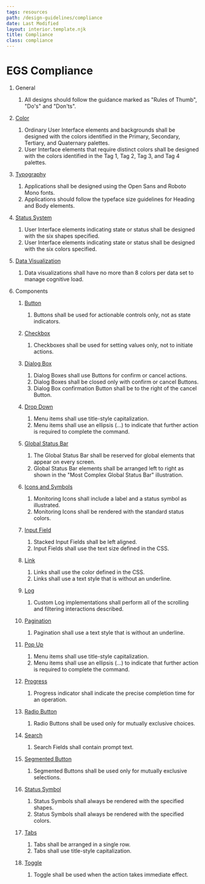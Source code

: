 ```yaml
---
tags: resources
path: /design-guidelines/compliance
date: Last Modified
layout: interior.template.njk
title: Compliance
class: compliance
---
```

# EGS Compliance

1. General 
	1. All designs should follow the guidance marked as "Rules of Thumb", "Do's" and "Don'ts".

2. [Color](/design-guidelines/color)
	1. Ordinary User Interface elements and backgrounds shall be designed with the colors identified in the Primary, Secondary, Tertiary, and Quaternary palettes.
	2. User Interface elements that require distinct colors shall be designed with the colors identified in the Tag 1, Tag 2, Tag 3, and Tag 4 palettes.
	
3. [Typography](/design-guidelines/typography)
	1. Applications shall be designed using the Open Sans and Roboto Mono fonts.
	2. Applications should follow the typeface size guidelines for Heading<!--link to headings table--> and Body<!--link to body table--> elements.
	
4. [Status System](/patterns/status-system)
	1. User Interface elements indicating state or status shall be designed with the six shapes specified<!--link to status symbol illustration-->.
	2. User Interface elements indicating state or status shall be designed with the six colors specified<!--link to status color illustration-->.
	
5. [Data Visualization](/patterns/data-visualization)
	1. Data visualizations shall have no more than 8 colors per data set to manage cognitive load.
	
5. Components
	1. [Button](/components/button)
		1. Buttons shall be used for actionable controls only, not as state indicators.
		
	2. [Checkbox](/components/checkbox)
		1. Checkboxes shall be used for setting values only, not to initiate actions.
		
	3. [Dialog Box](/components/dialog-box)
		1. Dialog Boxes shall use Buttons for confirm or cancel actions.  
		2. Dialog Boxes shall be closed only with confirm or cancel Buttons.
		3. Dialog Box confirmation Button shall be to the right of the cancel Button.
		
	4. [Drop Down](/components/drop-down)
		1. Menu items shall use title-style capitalization.
		2. Menu items shall use an ellipsis (…) to indicate that further action is required to complete the command.
		
	5. [Global Status Bar](/components/global-status-bar)
		1. The Global Status Bar shall be reserved for global elements that appear on every screen.
		2. Global Status Bar elements shall be arranged left to right as shown in the "Most Complex Global Status Bar"<!--linked illustration--> illustration.
		
	6. [Icons and Symbols](/components/icons-and-symbols)
		1. Monitoring Icons shall include a label and a status symbol as illustrated.<!--link to icon illustration-->
		2. Monitoring Icons shall be rendered with the standard status colors.<!--link to status colors-->
		
	7. [Input Field](/components/input-field)
		1. Stacked Input Fields shall be left aligned.
		2. Input Fields shall use the text size defined in the CSS<!--link to CSS-->.
		
	8. [Link](/components/link)
		1. Links shall use the color defined in the CSS<!--link to CSS-->.
		2. Links shall use a text style that is without an underline.
		
	9. [Log](/components/log)
		1. Custom Log implementations shall perform all of the scrolling<!--link to scrolling--> and filtering interactions<!--link to filtering--> described.
			
	10. [Pagination](/components/pagination)
		1. Pagination shall use a text style that is without an underline.
		
	11. [Pop Up](/components/pop-up)
		1. Menu items shall use title-style capitalization.
		2. Menu items shall use an ellipsis (…) to indicate that further action is required to complete the command.
		
	12. [Progress](/components/progress)
		1. Progress indicator shall indicate the precise completion time for an operation.
		
	13. [Radio Button](/components/radio-button)
		1. Radio Buttons shall be used only for mutually exclusive choices.
		
	14. [Search](/components/search)
		1. Search Fields shall contain prompt text.
		
	15. [Segmented Button](/components/segmented-button)
		1. Segmented Buttons shall be used only for mutually exclusive selections.
		
	16. [Status Symbol](/components/status-symbol)
		1. Status Symbols shall always be rendered with the specified shapes<!--link to colors-->.
		2. Status Symbols shall always be rendered with the specified colors<!--link to shapes-->.
			
	17. [Tabs](/components/tabs)
		1. Tabs shall be arranged in a single row.
		2. Tabs shall use title-style capitalization.
		
	18. [Toggle](/components/toggle)
		1. Toggle shall be used when the action takes immediate effect.
		

